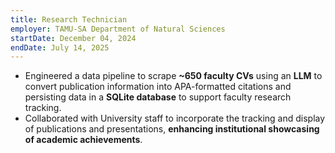 ```yaml
---
title: Research Technician
employer: TAMU-SA Department of Natural Sciences
startDate: December 04, 2024
endDate: July 14, 2025
---
```

- Engineered a data pipeline to scrape **\~650 faculty CVs** using an **LLM**
  to convert publication information into APA-formatted citations and
  persisting data in a **SQLite database** to support faculty research
  tracking.
- Collaborated with University staff to incorporate the tracking and display of
  publications and presentations, **enhancing institutional showcasing of
  academic achievements**.
